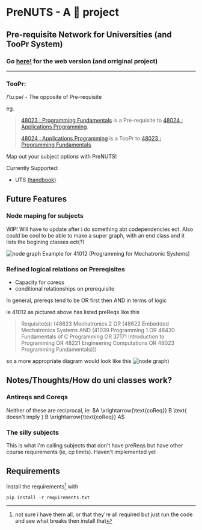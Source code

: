# PreNUTS - A 🥜 project 
## Pre-requisite Network for Universities (and TooPr System)
### Go [here!](http://itsjustmustafa.github.io/PreNUTS) for the web version (and orriginal project)
---
### TooPr:
/ˈtuːpə/ - The opposite of Pre-requisite

eg.

> [48023 : Programming Fundamentals](https://itsjustmustafa.github.io/PreNUTS/?currQuery=Programming%20Fundamentals%2048023) is a Pre-requisite to [48024 : Applications Programming](https://itsjustmustafa.github.io/PreNUTS/?currQuery=Applications%20Programming%2048024).
>
> [48024 : Applications Programming](https://itsjustmustafa.github.io/PreNUTS/?currQuery=Applications%20Programming%2048024) is a TooPr to [48023 : Programming Fundamentals](https://itsjustmustafa.github.io/PreNUTS/?currQuery=Programming%20Fundamentals%2048023).


Map out your subject options with PreNUTS!

Currently Supported:
- UTS [(handbook)](http://www.handbook.uts.edu.au/)


## Future Features
### Node maping for subjects 
WIP! Will have to update after i do something abt codependencies ect. Also could be cool to be able to make a super graph, with an end class and it lists the begining classes ect(?)

![node graph](Graphing\nodeGraphs\41012_path.png)
Example for 41012 (Programming for Mechatronic Systems)

### Refined logical relations on Prereqisites
- Capacity for coreqs
- conditional relationships on prerequisite

In general, prereqs tend to be OR first then AND in terms of logic

ie 41012 as pictured above has listed preReqs like this
> Requisite(s): (48623 Mechatronics 2 OR (48622 Embedded Mechatronics Systems AND (41039 Programming 1 OR 48430 Fundamentals of C Programming OR 37171 Introduction to Programming OR 48221 Engineering Computations OR 48023 Programming Fundamentals)))

so a more appropriate diagram would look like this
![node graph](Graphing\nodeGraphs\41012_boolean.jpg))

## Notes/Thoughts/How do uni classes work?
### Antireqs and Coreqs
Neither of these are reciprocal, ie:
$A \xrightarrow{\text{coReq}} B \text{ doesn't imply }  B \xrightarrow{\text{coReq}} A$


### The silly subjects
This is what i'm calling subjects that don't have preReqs but have other course requirements (ie, cp limits). Haven't implemented yet

## Requirements
Install the requirements[^1] with  
[^1]: not sure i have them all, or that they're all required but just run the code and see what breaks then install that
```
pip install -r requirements.txt
```